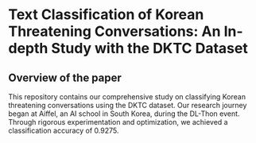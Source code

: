 # Text Classification of Korean Threatening Conversations: An In-depth Study with the DKTC Dataset

## Overview of the paper

This repository contains our comprehensive study on classifying Korean threatening conversations using the DKTC dataset. Our research journey began at Aiffel, an AI school in South Korea, during the DL-Thon event. Through rigorous experimentation and optimization, we achieved a classification accuracy of 0.9275.

